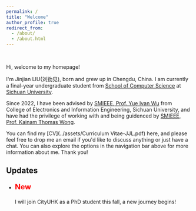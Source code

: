 ```yaml
---
permalink: /
title: "Welcome"
author_profile: true
redirect_from: 
  - /about/
  - /about.html
---
```


<br>

Hi, welcome to my homepage!

  
I'm Jinjian LIU(<font face="楷体">刘劲见</font>), born and grew up in Chengdu, China. I am currently a final-year undergraduate student from [School of Computer Science](https://cs.scu.edu.cn/) at [Sichuan University](https://www.scu.edu.cn/).

Since 2022, I have been advised by [SMIEEE, Prof. Yue Ivan Wu](https://scholar.google.com/citations?user=3hAyJWwAAAAJ&hl=en&oi=ao) from College of Electronics and Information Engineering, Sichuan University, and have had the privilege of working with and being guidenced by [SMIEEE, Prof. Kainam Thomas Wong](https://scholar.google.com/citations?user=kCs2aSQAAAAJ&view_op=list_works&sortby=pubdate). 

<!--
My research interests include:

***Optimization, Signal Processing, Image Processing, Wireless Communications, Deep Learning and other AI related areas.***

And I am always inspired to explore and learn more about other new areas！
-->
<!--
<p style="color:blue; font-size: 20px; font-weight: bold;">
I am currently seeking PhD/MPhil positions with scholarship starting in Fall 2025! Please contact me if there're any availble positions.
</p>
-->

You can find my [CV](../assets/Curriculum Vitae-JJL.pdf) here, and please feel free to drop me an email if you'd like to discuss anything or just have a chat. You can also explore the options in the navigation bar above for more information about me. Thank you!
<!--
<p style="color:blue">
Email: austin.liujinjian@gmail.com
</p>
-->
## Updates

* <p style="color:red; font-size: 20px; font-weight: bold;">New </p> I will join CityUHK as a PhD student this fall, a new journey begins!



